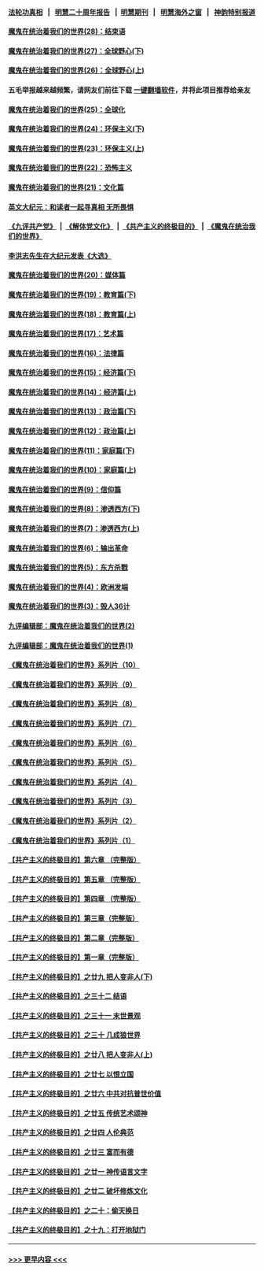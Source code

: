 #### [法轮功真相](https://github.com/gfw-breaker/truth/blob/master/README.md?t=0) &nbsp;&nbsp;|&nbsp;&nbsp; [明慧二十周年报告](https://github.com/gfw-breaker/mh-reports/blob/master/README.md?t=0) &nbsp;&nbsp;|&nbsp;&nbsp;[明慧期刊](https://github.com/gfw-breaker/mh-qikan) &nbsp;&nbsp;|&nbsp;&nbsp; [明慧海外之窗](https://github.com/gfw-breaker/mh-news/blob/master/README.md?t=0) &nbsp;&nbsp;|&nbsp;&nbsp; [神韵特别报道](https://github.com/gfw-breaker/mh-news/blob/master/shenyun.md?t=0)
#### [魔鬼在统治着我们的世界(28)：结束语](../pages/nsc422/n10936246.md?t=06240801) 
#### [魔鬼在统治着我们的世界(27)：全球野心(下)](../pages/nsc422/n10928319.md?t=06240801) 
#### [魔鬼在统治着我们的世界(26)：全球野心(上)](../pages/nsc422/n10900318.md?t=06240801) 
#### 五毛举报越来越频繁，请网友们前往下载 [一键翻墙软件](https://github.com/gfw-breaker/ssr-accounts)，并将此项目推荐给亲友
#### [魔鬼在统治着我们的世界(25)：全球化](../pages/nsc422/n10788205.md?t=06240801) 
#### [魔鬼在统治着我们的世界(24)：环保主义(下)](../pages/nsc422/n10695307.md?t=06240801) 
#### [魔鬼在统治着我们的世界(23)：环保主义(上)](../pages/nsc422/n10688613.md?t=06240801) 
#### [魔鬼在统治着我们的世界(22)：恐怖主义](../pages/nsc422/n10614727.md?t=06240801) 
#### [魔鬼在统治着我们的世界(21)：文化篇](../pages/nsc422/n10597706.md?t=06240801) 
#### [英文大纪元：和读者一起寻真相 无所畏惧](../pages/nsc422/n12542027.md?t=06240801) 
#### [《九评共产党》](https://github.com/begood0513/9ping.md/blob/master/README.md) &nbsp;|&nbsp; [《解体党文化》](../../../../jtdwh.md/blob/master/README.md)  &nbsp;|&nbsp; [《共产主义的终极目的》](../../../../gczydzjmd.md/blob/master/README.md) &nbsp;|&nbsp; [《魔鬼在统治我们的世界》](../../../../mgztzwmdsj.md/blob/master/README.md) 
#### [李洪志先生在大纪元发表《大选》](../pages/nsc422/n12534746.md?t=06240801) 
#### [魔鬼在统治着我们的世界(20)：媒体篇](../pages/nsc422/n10586579.md?t=06240801) 
#### [魔鬼在统治着我们的世界(19)：教育篇(下)](../pages/nsc422/n10564808.md?t=06240801) 
#### [魔鬼在统治着我们的世界(18)：教育篇(上)](../pages/nsc422/n10526970.md?t=06240801) 
#### [魔鬼在统治着我们的世界(17)：艺术篇](../pages/nsc422/n10499093.md?t=06240801) 
#### [魔鬼在统治着我们的世界(16)：法律篇](../pages/nsc422/n10485969.md?t=06240801) 
#### [魔鬼在统治着我们的世界(15)：经济篇(下)](../pages/nsc422/n10469975.md?t=06240801) 
#### [魔鬼在统治着我们的世界(14)：经济篇(上)](../pages/nsc422/n10457370.md?t=06240801) 
#### [魔鬼在统治着我们的世界(13)：政治篇(下)](../pages/nsc422/n10448270.md?t=06240801) 
#### [魔鬼在统治着我们的世界(12)：政治篇(上)](../pages/nsc422/n10444576.md?t=06240801) 
#### [魔鬼在统治着我们的世界(11)：家庭篇(下)](../pages/nsc422/n10440961.md?t=06240801) 
#### [魔鬼在统治着我们的世界(10)：家庭篇(上)](../pages/nsc422/n10435448.md?t=06240801) 
#### [魔鬼在统治着我们的世界(9)：信仰篇](../pages/nsc422/n10432159.md?t=06240801) 
#### [魔鬼在统治着我们的世界(8)：渗透西方(下)](../pages/nsc422/n10429603.md?t=06240801) 
#### [魔鬼在统治着我们的世界(7)：渗透西方(上)](../pages/nsc422/n10426013.md?t=06240801) 
#### [魔鬼在统治着我们的世界(6)：输出革命](../pages/nsc422/n10421536.md?t=06240801) 
#### [魔鬼在统治着我们的世界(5)：东方杀戮](../pages/nsc422/n10417707.md?t=06240801) 
#### [魔鬼在统治着我们的世界(4)：欧洲发端](../pages/nsc422/n10414890.md?t=06240801) 
#### [魔鬼在统治着我们的世界(3)：毁人36计](../pages/nsc422/n10411583.md?t=06240801) 
#### [九评编辑部：魔鬼在统治着我们的世界(2)](../pages/nsc422/n10410036.md?t=06240801) 
#### [九评编辑部：魔鬼在统治着我们的世界(1)](../pages/nsc422/n10406825.md?t=06240801) 
#### [《魔鬼在统治着我们的世界》系列片（10）](../pages/nsc422/n12292670.md?t=06240801) 
#### [《魔鬼在统治着我们的世界》系列片（9）](../pages/nsc422/n12290859.md?t=06240801) 
#### [《魔鬼在统治着我们的世界》系列片（8）](../pages/nsc422/n12287445.md?t=06240801) 
#### [《魔鬼在统治着我们的世界》系列片（7）](../pages/nsc422/n12283425.md?t=06240801) 
#### [《魔鬼在统治着我们的世界》系列片（6）](../pages/nsc422/n12282314.md?t=06240801) 
#### [《魔鬼在统治着我们的世界》系列片（5）](../pages/nsc422/n12281419.md?t=06240801) 
#### [《魔鬼在统治着我们的世界》系列片（4）](../pages/nsc422/n12274024.md?t=06240801) 
#### [《魔鬼在统治着我们的世界》系列片（3）](../pages/nsc422/n12271322.md?t=06240801) 
#### [《魔鬼在统治着我们的世界》系列片（2）](../pages/nsc422/n12269049.md?t=06240801) 
#### [《魔鬼在统治着我们的世界》系列片（1）](../pages/nsc422/n12267575.md?t=06240801) 
#### [【共产主义的终极目的】第六章 （完整版）](../pages/nsc422/n11428913.md?t=06240801) 
#### [【共产主义的终极目的】第五章 （完整版）](../pages/nsc422/n11428912.md?t=06240801) 
#### [【共产主义的终极目的】第四章 （完整版）](../pages/nsc422/n11428907.md?t=06240801) 
#### [【共产主义的终极目的】第三章（完整版）](../pages/nsc422/n11428848.md?t=06240801) 
#### [【共产主义的终极目的】第二章（完整版）](../pages/nsc422/n11428831.md?t=06240801) 
#### [【共产主义的终极目的】第一章（完整版）](../pages/nsc422/n11417651.md?t=06240801) 
#### [【共产主义的终极目的】之廿九 把人变非人(下)](../pages/nsc422/n11344140.md?t=06240801) 
#### [【共产主义的终极目的】之三十二 结语](../pages/nsc422/n11360535.md?t=06240801) 
#### [【共产主义的终极目的】之三十一 末世景观](../pages/nsc422/n11351129.md?t=06240801) 
#### [【共产主义的终极目的】之三十 几成狼世界](../pages/nsc422/n11348280.md?t=06240801) 
#### [【共产主义的终极目的】之廿八 把人变非人(上)](../pages/nsc422/n11340492.md?t=06240801) 
#### [【共产主义的终极目的】之廿七 以恨立国](../pages/nsc422/n11336944.md?t=06240801) 
#### [【共产主义的终极目的】之廿六 中共对抗普世价值](../pages/nsc422/n11324785.md?t=06240801) 
#### [【共产主义的终极目的】之廿五 传统艺术颂神](../pages/nsc422/n11296396.md?t=06240801) 
#### [【共产主义的终极目的】之廿四 人伦典范](../pages/nsc422/n11296397.md?t=06240801) 
#### [【共产主义的终极目的】之廿三 富而有德](../pages/nsc422/n11283598.md?t=06240801) 
#### [【共产主义的终极目的】之廿一 神传语言文字](../pages/nsc422/n11263265.md?t=06240801) 
#### [【共产主义的终极目的】之廿二 破坏修炼文化](../pages/nsc422/n11245728.md?t=06240801) 
#### [【共产主义的终极目的】之二十：偷天换日](../pages/nsc422/n11238846.md?t=06240801) 
#### [【共产主义的终极目的】之十九：打开地狱门](../pages/nsc422/n11206376.md?t=06240801) 

----
#### [ >>> 更早内容 <<< ](../indexes/nsc422-earlier.md)
